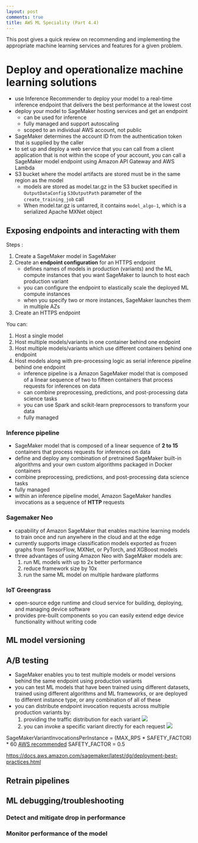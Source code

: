 ```yaml
---
layout: post
comments: true
title: AWS ML Speciality (Part 4.4)
---
```


This post gives a quick review on recommending and implementing the appropriate machine learning services and features for a given problem.

<!--more-->

# Deploy and operationalize machine learning solutions

* use Inference Recommender to deploy your model to a real-time inference endpoint that delivers the best performance at the lowest cost
* deploy your model to SageMaker hosting services and get an endpoint
    * can be used for inference
    * fully managed and support autoscaling
    * scoped to an individual AWS account, not public
* SageMaker determines the account ID from the authentication token that is supplied by the caller
* to set up and deploy a web service that you can call from a client application that is not within the scope of your account, you can call a SageMaker model endpoint using Amazon API Gateway and AWS Lambda
* S3 bucket where the model artifacts are stored must be in the same region as the model
    * models are stored as model.tar.gz in the S3 bucket specified in `OutputDataConfig` `S3OutputPath` parameter of the `create_training_job` call
    * When model.tar.gz is untarred, it contains `model_algo-1`, which is a serialized Apache MXNet object

## Exposing endpoints and interacting with them

Steps :
1. Create a SageMaker model in SageMaker
2. Create an **endpoint configuration** for an HTTPS endpoint
    * defines names of models in production (variants) and the ML compute instances that you want SageMaker to launch to host each production variant
    * you can configure the endpoint to elastically scale the deployed ML compute instances
    * when you specify two or more instances, SageMaker launches them in multiple AZs
3. Create an HTTPS endpoint

You can:
1. Host a single model
2. Host multiple models/variants in one container behind one endpoint
3. Host multiple models/variants which use different containers behind one endpoint
4. Host models along with pre-processing logic as serial inference pipeline behind one endpoint
    * inference pipeline is a Amazon SageMaker model that is composed of a linear sequence of two to fifteen containers that process requests for inferences on data
    * can combine preprocessing, predictions, and post-processing data science tasks
    * you can use Spark and scikit-learn preprocessors to transform your data
    * fully managed

###  Inference pipeline
* SageMaker model that is composed of a linear sequence of **2 to 15** containers that process requests for inferences on data
* define and deploy any combination of pretrained SageMaker built-in algorithms and your own custom algorithms packaged in Docker containers
* combine preprocessing, predictions, and post-processing data science tasks
* fully managed
* within an inference pipeline model, Amazon SageMaker handles invocations as a sequence of **HTTP** requests

### Sagemaker Neo 
* capability of Amazon SageMaker that enables machine learning models to train once and run anywhere in the cloud and at the edge
* currently supports image classification models exported as frozen graphs from TensorFlow, MXNet, or PyTorch, and XGBoost models
* three advantages of using Amazon Neo with SageMaker models are:
    1. run ML models with up to 2x better performance
    2. reduce framework size by 10x
    3. run the same ML model on multiple hardware platforms

### IoT Greengrass 
* open-source edge runtime and cloud service for building, deploying, and managing device software
* provides pre-built components so you can easily extend edge device functionality without writing code

## ML model versioning

## A/B testing 
* SageMaker enables you to test multiple models or model versions behind the same endpoint using production variants
* you can test ML models that have been trained using different datasets, trained using different algorithms and ML frameworks, or are deployed to different instance type, or any combination of all of these
* you can distribute endpoint invocation requests across multiple production variants by:
    1. providing the traffic distribution for each variant
    ![](https://i.imgur.com/GcXbf0A.png)
    2. you can invoke a specific variant directly for each request
    ![](https://i.imgur.com/Ffeg3X4.png)
    
SageMakerVariantInvocationsPerInstance = (MAX_RPS * SAFETY_FACTOR) * 60
[AWS recommended](https://docs.aws.amazon.com/sagemaker/latest/dg/endpoint-scaling-loadtest.html) SAFETY_FACTOR = 0.5
    
https://docs.aws.amazon.com/sagemaker/latest/dg/deployment-best-practices.html

## Retrain pipelines
## ML debugging/troubleshooting
### Detect and mitigate drop in performance
### Monitor performance of the model

